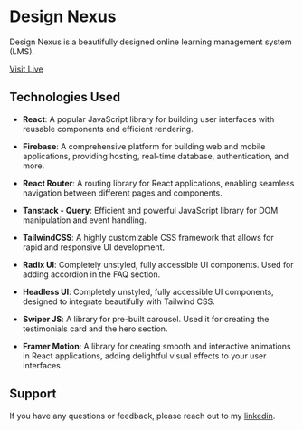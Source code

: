 # Design Nexus

Design Nexus is a beautifully designed online learning management system (LMS). 

[Visit Live](https://designnexus.vercel.app/)

## Technologies Used

- **React**: A popular JavaScript library for building user interfaces with reusable components and efficient rendering.

- **Firebase**: A comprehensive platform for building web and mobile applications, providing hosting, real-time database, authentication, and more.

- **React Router**: A routing library for React applications, enabling seamless navigation between different pages and components.
  
- **Tanstack - Query**: Efficient and powerful JavaScript library for DOM manipulation and event handling.

- **TailwindCSS**: A highly customizable CSS framework that allows for rapid and responsive UI development.

- **Radix UI**: Completely unstyled, fully accessible UI components. Used for adding accordion in the FAQ section.

- **Headless UI**: Completely unstyled, fully accessible UI components, designed to integrate beautifully with Tailwind CSS.

- **Swiper JS**: A library for pre-built carousel. Used it for creating the testimonials card and the hero section. 

- **Framer Motion**: A library for creating smooth and interactive animations in React applications, adding delightful visual effects to your user interfaces.

## Support

If you have any questions or feedback, please reach out to my [linkedin](https://www.linkedin.com/in/johurul-haque/).

